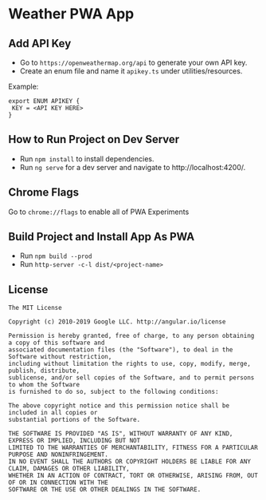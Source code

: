 # Weather PWA App

## Add API Key
- Go to `https://openweathermap.org/api` to generate your own API key. 
- Create an enum file and name it `apikey.ts` under utilities/resources.

Example: 
```
export ENUM APIKEY {
 KEY = <API KEY HERE>
}
```

## How to Run Project on Dev Server

- Run `npm install` to install dependencies.
- Run `ng serve` for a dev server and navigate to http://localhost:4200/.

## Chrome Flags
Go to `chrome://flags` to enable all of PWA Experiments

## Build Project and Install App As PWA

- Run `npm build --prod`
- Run `http-server -c-l dist/<project-name>`


## License
```
The MIT License

Copyright (c) 2010-2019 Google LLC. http://angular.io/license

Permission is hereby granted, free of charge, to any person obtaining a copy of this software and 
associated documentation files (the "Software"), to deal in the Software without restriction, 
including without limitation the rights to use, copy, modify, merge, publish, distribute, 
sublicense, and/or sell copies of the Software, and to permit persons to whom the Software 
is furnished to do so, subject to the following conditions:

The above copyright notice and this permission notice shall be included in all copies or 
substantial portions of the Software.

THE SOFTWARE IS PROVIDED "AS IS", WITHOUT WARRANTY OF ANY KIND, EXPRESS OR IMPLIED, INCLUDING BUT NOT 
LIMITED TO THE WARRANTIES OF MERCHANTABILITY, FITNESS FOR A PARTICULAR PURPOSE AND NONINFRINGEMENT. 
IN NO EVENT SHALL THE AUTHORS OR COPYRIGHT HOLDERS BE LIABLE FOR ANY CLAIM, DAMAGES OR OTHER LIABILITY, 
WHETHER IN AN ACTION OF CONTRACT, TORT OR OTHERWISE, ARISING FROM, OUT OF OR IN CONNECTION WITH THE 
SOFTWARE OR THE USE OR OTHER DEALINGS IN THE SOFTWARE.
```

